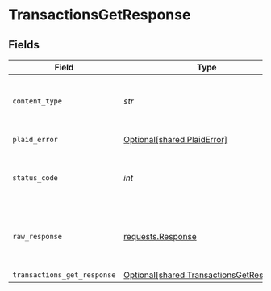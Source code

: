 # TransactionsGetResponse


## Fields

| Field                                                                                      | Type                                                                                       | Required                                                                                   | Description                                                                                |
| ------------------------------------------------------------------------------------------ | ------------------------------------------------------------------------------------------ | ------------------------------------------------------------------------------------------ | ------------------------------------------------------------------------------------------ |
| `content_type`                                                                             | *str*                                                                                      | :heavy_check_mark:                                                                         | HTTP response content type for this operation                                              |
| `plaid_error`                                                                              | [Optional[shared.PlaidError]](../../models/shared/plaiderror.md)                           | :heavy_minus_sign:                                                                         | Error response                                                                             |
| `status_code`                                                                              | *int*                                                                                      | :heavy_check_mark:                                                                         | HTTP response status code for this operation                                               |
| `raw_response`                                                                             | [requests.Response](https://requests.readthedocs.io/en/latest/api/#requests.Response)      | :heavy_minus_sign:                                                                         | Raw HTTP response; suitable for custom response parsing                                    |
| `transactions_get_response`                                                                | [Optional[shared.TransactionsGetResponse]](../../models/shared/transactionsgetresponse.md) | :heavy_minus_sign:                                                                         | OK                                                                                         |